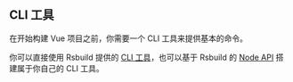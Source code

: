 ## CLI 工具

在开始构建 Vue 项目之前，你需要一个 CLI 工具来提供基本的命令。

你可以直接使用 Rsbuild 提供的 [CLI 工具](/guide/basic/builder-cli)，也可以基于 Rsbuild 的 [Node API](/api/javascript-api/core) 搭建属于你自己的 CLI 工具。
